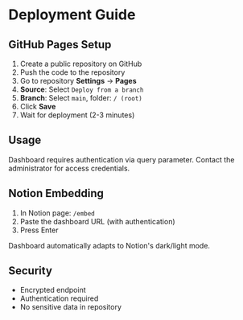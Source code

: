 # Deployment Guide

## GitHub Pages Setup

1. Create a public repository on GitHub
2. Push the code to the repository
3. Go to repository **Settings** → **Pages**
4. **Source**: Select `Deploy from a branch`
5. **Branch**: Select `main`, folder: `/ (root)`
6. Click **Save**
7. Wait for deployment (2-3 minutes)

## Usage

Dashboard requires authentication via query parameter.
Contact the administrator for access credentials.

## Notion Embedding

1. In Notion page: `/embed`
2. Paste the dashboard URL (with authentication)
3. Press Enter

Dashboard automatically adapts to Notion's dark/light mode.

## Security

- Encrypted endpoint
- Authentication required
- No sensitive data in repository
